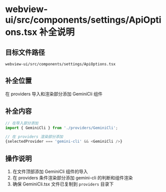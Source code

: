# webview-ui/src/components/settings/ApiOptions.tsx 补全说明

## 目标文件路径

`webview-ui/src/components/settings/ApiOptions.tsx`

## 补全位置

在 providers 导入和渲染部分添加 GeminiCli 组件

## 补全内容

```typescript
// 在导入部分添加
import { GeminiCli } from './providers/GeminiCli';

// 在 providers 渲染部分添加
{selectedProvider === 'gemini-cli' && <GeminiCli />}
```

## 操作说明

1. 在文件顶部添加 GeminiCli 组件的导入
2. 在 providers 条件渲染部分添加 gemini-cli 的判断和组件渲染
3. 确保 GeminiCli.tsx 文件已复制到 `providers` 目录下
